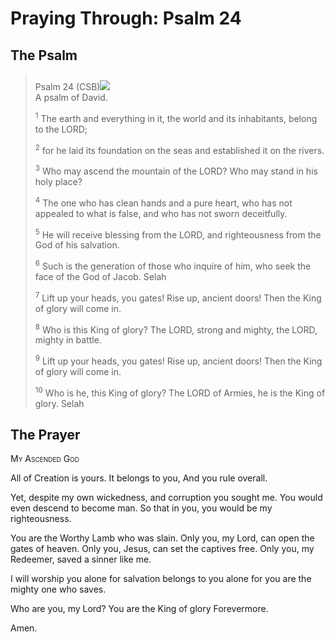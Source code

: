 # Praying Through: Psalm 24

## The Psalm

>Psalm 24 (CSB)<img class="intro-right" style="margin-top:10px" src="/images/art-paris-psalter.jpg">  
><sup></sup> A psalm of David. 
>
><sup>1</sup> The earth and everything in it, the world and its inhabitants, belong to the LORD; 
>
><sup>2</sup> for he laid its foundation on the seas and established it on the rivers. 
>
><sup>3</sup> Who may ascend the mountain of the LORD? Who may stand in his holy place? 
>
><sup>4</sup> The one who has clean hands and a pure heart, who has not appealed to what is false, and who has not sworn deceitfully. 
>
><sup>5</sup> He will receive blessing from the LORD, and righteousness from the God of his salvation. 
>
><sup>6</sup> Such is the generation of those who inquire of him, who seek the face of the God of Jacob. Selah 
>
><sup>7</sup> Lift up your heads, you gates! Rise up, ancient doors! Then the King of glory will come in. 
>
><sup>8</sup> Who is this King of glory? The LORD, strong and mighty, the LORD, mighty in battle. 
>
><sup>9</sup> Lift up your heads, you gates! Rise up, ancient doors! Then the King of glory will come in. 
>
><sup>10</sup> Who is he, this King of glory? The LORD of Armies, he is the King of glory. Selah

## The Prayer

<div style="font-variant: small-caps;">My Ascended God</div>


All of Creation is yours.
  It belongs to you,
  And you rule overall.

Yet, despite my own wickedness,
  and corruption
  you sought me.
  You would even descend to become man.
  So that in you,
  you would be my righteousness.

You are the Worthy Lamb who was slain.
  Only you, my Lord, can open the gates of heaven.
  Only you, Jesus, can set the captives free.
  Only you, my Redeemer, saved a sinner like me.

I will worship you alone
  for salvation belongs to you alone
  for you are the mighty one who saves.

Who are you, my Lord?
  You are the King of glory
  Forevermore.

Amen.

